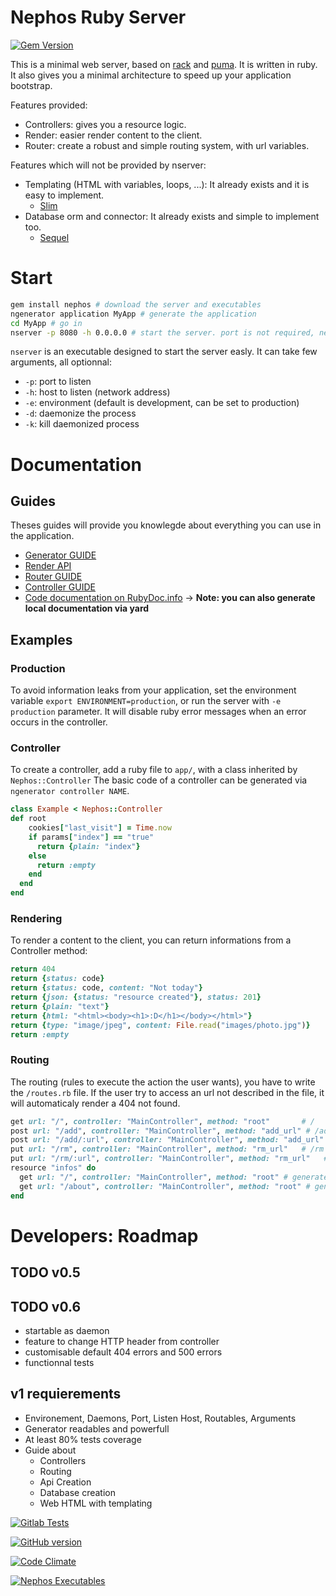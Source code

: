 # Nephos Ruby Server
[![Gem Version](https://badge.fury.io/rb/nephos-server.svg)](http://badge.fury.io/rb/nephos-server)

This is a minimal web server, based on [rack](https://github.com/rack/rack) and [puma](https://github.com/puma/puma).
It is written in ruby. It also gives you a minimal architecture
to speed up your application bootstrap.

Features provided:

- Controllers: gives you a resource logic.
- Render: easier render content to the client.
- Router: create a robust and simple routing system, with url variables.

Features which will not be provided by nserver:

- Templating (HTML with variables, loops, ...): It already exists and it is easy to implement.
  - [Slim](DOCUMENTATION/TEMPLATING/SLIM.md)
- Database orm and connector: It already exists and simple to implement too.
  - [Sequel](DOCUMENTATION/DATABASE/SEQUEL.md)

# Start

```sh
gem install nephos # download the server and executables
ngenerator application MyApp # generate the application
cd MyApp # go in
nserver -p 8080 -h 0.0.0.0 # start the server. port is not required, neither host
```

``nserver`` is an executable designed to start the server easly. It can take few arguments, all optionnal:

- ``-p``: port to listen
- ``-h``: host to listen (network address)
- ``-e``: environment (default is development, can be set to production)
- ``-d``: daemonize the process
- ``-k``: kill daemonized process


# Documentation

## Guides

Theses guides will provide you knowlegde about everything you can use in the application.

- [Generator GUIDE](DOCUMENTATION/GUIDE_GENERATOR.md)
- [Render API](DOCUMENTATION/API_RENDER.md)
- [Router GUIDE](DOCUMENTATION/GUIDE_ROUTER.md)
- [Controller GUIDE](DOCUMENTATION/GUIDE_CONTROLLER.md)
- [Code documentation on RubyDoc.info](http://www.rubydoc.info/gems/nephos-server/toplevel) -> **Note: you can also generate local documentation via yard**

## Examples

### Production

To avoid information leaks from your application, set the environment variable ``export ENVIRONMENT=production``,
or run the server with ``-e production`` parameter.
It will disable ruby error messages when an error occurs in the controller.

### Controller

To create a controller, add a ruby file to ``app/``, with a class inherited by ``Nephos::Controller``
The basic code of a controller can be generated via ``ngenerator controller NAME``.

```ruby
class Example < Nephos::Controller
def root
    cookies["last_visit"] = Time.now
    if params["index"] == "true"
      return {plain: "index"}
    else
	  return :empty
	end
  end
end
```

### Rendering

To render a content to the client, you can return informations from a Controller method:

```ruby
return 404
return {status: code}
return {status: code, content: "Not today"}
return {json: {status: "resource created"}, status: 201}
return {plain: "text"}
return {html: "<html><body><h1>:D</h1></body></html>"}
return {type: "image/jpeg", content: File.read("images/photo.jpg")}
return :empty
```

### Routing

The routing (rules to execute the action the user wants), you have to write the ``/routes.rb`` file.
If the user try to access an url not described in the file, it will automaticaly render a 404 not found.

```ruby
get url: "/", controller: "MainController", method: "root"       # /
post url: "/add", controller: "MainController", method: "add_url" # /add
post url: "/add/:url", controller: "MainController", method: "add_url" # /add with parameter :url
put url: "/rm", controller: "MainController", method: "rm_url"   # /rm
put url: "/rm/:url", controller: "MainController", method: "rm_url"   # /rm with parameter :url
resource "infos" do
  get url: "/", controller: "MainController", method: "root" # generate /infos
  get url: "/about", controller: "MainController", method: "root" # generate /infos/about
end
```


# Developers: Roadmap

## TODO v0.5

## TODO v0.6
- startable as daemon
- feature to change HTTP header from controller
- customisable default 404 errors and 500 errors
- functionnal tests

## v1 requierements
- Environement, Daemons, Port, Listen Host, Routables, Arguments
- Generator readables and powerfull
- At least 80% tests coverage
- Guide about
  - Controllers
  - Routing
  - Api Creation
  - Database creation
  - Web HTML with templating

[![Gitlab Tests](https://gitlab.com/ci/projects/8973/status.png?ref=master)](https://gitlab.com/ci/projects/8973?ref=master)

[![GitHub version](https://badge.fury.io/gh/pouleta%2FNephosRubyServer.svg)](http://badge.fury.io/gh/pouleta%2FNephosRubyServer)

[![Code Climate](https://codeclimate.com/github/pouleta/NephosRubyServer/badges/gpa.svg)](https://codeclimate.com/github/pouleta/NephosRubyServer)

[![Nephos Executables](https://badge.fury.io/rb/nephos.svg)](http://badge.fury.io/rb/nephos)

